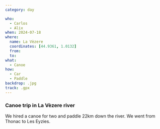 ```yaml
---
category: day

who:
  - Carlos
  - Alix
when: 2024-07-18
where:
  name: La Vèzere
  coordinates: [44.9361, 1.0132]
  from:
  to:
what: 
  - Canoe
how:
  - Car
  - Paddle
backdrop: .jpg
track: .gpx
---
```


### Canoe trip in La Vèzere river

We hired a canoe for two and paddle 22km down the river. We went from Thonac to Les Eyzies.